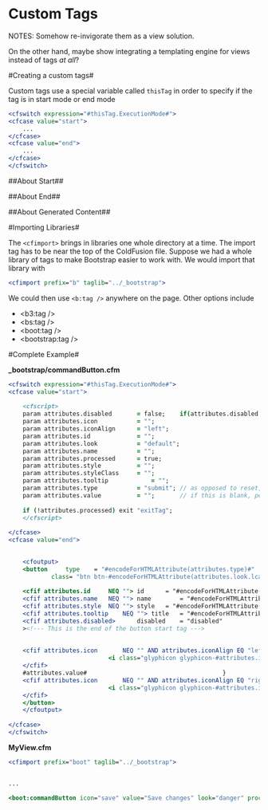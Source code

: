 # Custom Tags #

NOTES:
Somehow re-invigorate them as a view solution.

On the other hand, maybe show integrating a templating engine for views instead of tags *at all*?



#Creating a custom tags#

Custom tags use a special variable called `thisTag` in order to specify if the tag is in start mode or end mode


```cfm
<cfswitch expression="#thisTag.ExecutionMode#">
<cfcase value="start">
	...
</cfcase>
<cfcase value="end">
	...
</cfcase>
</cfswitch>
```

##About Start##


##About End##


##About Generated Content##



#Importing Libraries#


The `<cfimport>` brings in libraries one whole directory at a time. The import tag has to be near the top of the ColdFusion file. Suppose we had a whole library of tags to make Bootstrap easier to work with. We would import that library with


```cfm
<cfimport prefix="b" taglib="../_bootstrap">
```

We could then use `<b:tag />` anywhere on the page.  Other options include



*	&lt;b3:tag />
*	&lt;bs:tag />
*	&lt;boot:tag />
*	&lt;bootstrap:tag />


#Complete Example#


**_bootstrap/commandButton.cfm**


```cfm
<cfswitch expression="#thisTag.ExecutionMode#">
<cfcase value="start">
	
	<cfscript>
	param attributes.disabled		= false;	if(attributes.disabled == "disabled") attributes.disabled = true;
	param attributes.icon			= "";
	param attributes.iconAlign		= "left";
	param attributes.id				= "";
	param attributes.look			= "default";
	param attributes.name			= "";
	param attributes.processed		= true;
	param attributes.style			= "";
	param attributes.styleClass		= "";
	param attributes.tooltip			= "";
	param attributes.type			= "submit";	// as opposed to reset, use button for buttons
	param attributes.value			= "";		// if this is blank, perhaps an icon should be shown
	
	if (!attributes.processed) exit "exitTag";
	</cfscript>
	
</cfcase>	
<cfcase value="end">

	
	<cfoutput>
	<button 	type	= "#encodeForHTMLAttribute(attributes.type)#" 
			class= "btn btn-#encodeForHTMLAttribute(attributes.look.lcase())# #encodeForHTMLAttribute(attributes.styleClass)#"
	
	<cfif attributes.id		NEQ "">	id		= "#encodeForHTMLAttribute(attributes.id)#"	
	<cfif attributes.name	NEQ "">	name		= "#encodeForHTMLAttribute(attributes.name)#"	
	<cfif attributes.style	NEQ "">	style	= "#encodeForHTMLAttribute(attributes.style)#"
	<cfif attributes.tooltip	NEQ "">	title	= "#encodeForHTMLAttribute(attributes.tooltip)#"
	<cfif attributes.disabled>		disabled	= "disabled"
	><!--- This is the end of the button start tag --->
		
		
	<cfif attributes.icon 		NEQ "" AND attributes.iconAlign EQ "left">
							<i class="glyphicon glyphicon-#attributes.icon#"></i>
	</cfif>
	#attributes.value#										}
	<cfif attributes.icon 		NEQ "" AND attributes.iconAlign EQ "right">
							<i class="glyphicon glyphicon-#attributes.icon#"></i>
	</cfif>
	</button>
	</cfoutput>
	
</cfcase>	
</cfswitch>
```


**MyView.cfm**

```cfm
<cfimport prefix="boot" taglib="../_bootstrap">


...

<boot:commandButton icon="save" value="Save changes" look="danger" processed="#variables.showSaveButtons#" />

```














